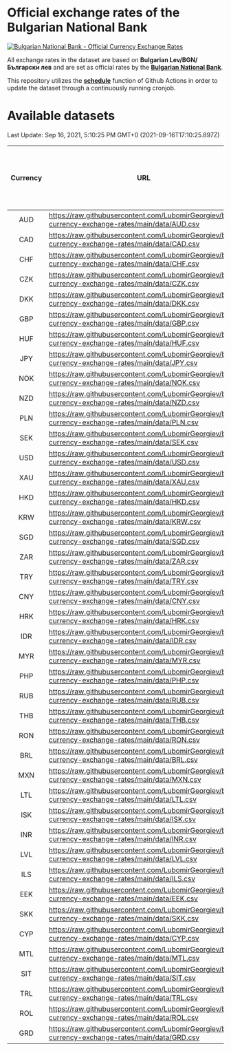 # Official exchange rates of the Bulgarian National Bank

[![Bulgarian National Bank - Official Currency Exchange Rates](https://github.com/LubomirGeorgiev/bnb-currency-exchange-rates/actions/workflows/update-rates.yml/badge.svg?branch=main)](https://github.com/LubomirGeorgiev/bnb-currency-exchange-rates/actions/workflows/update-rates.yml)

All exchange rates in the dataset are based on **Bulgarian Lev/BGN/Български лев** and are set as official rates by the [**Bulgarian National Bank**](https://www.bnb.bg/Statistics/StExternalSector/StExchangeRates/StERForeignCurrencies/index.htm?toLang=_EN).

This repository utilizes the [**schedule**](https://docs.github.com/en/actions/reference/events-that-trigger-workflows) function of Github Actions in order to update the dataset through a continuously running cronjob.

# Available datasets

<!-- START LINKS (DO NOT EVER FU*ING DELETE THIS COMMENT FOR THE LOVE OF YOUR LIFE!!! IF YOU ARE CURIOS HOW IT WORKS, YOU CAN HAVE A LOOK AT ./src/updateReadme.ts) -->

Last Update: Sep 16, 2021, 5:10:25 PM GMT+0 (2021-09-16T17:10:25.897Z)

| Currency | URL                                                                                             | Number of records | Number of missing days that were filled in |
| :------: | ----------------------------------------------------------------------------------------------- | :---------------: | :----------------------------------------: |
|   AUD    | https://raw.githubusercontent.com/LubomirGeorgiev/bnb-currency-exchange-rates/main/data/AUD.csv |       7659        |                    2366                    |
|   CAD    | https://raw.githubusercontent.com/LubomirGeorgiev/bnb-currency-exchange-rates/main/data/CAD.csv |       7659        |                    2366                    |
|   CHF    | https://raw.githubusercontent.com/LubomirGeorgiev/bnb-currency-exchange-rates/main/data/CHF.csv |       7659        |                    2366                    |
|   CZK    | https://raw.githubusercontent.com/LubomirGeorgiev/bnb-currency-exchange-rates/main/data/CZK.csv |       7659        |                    2366                    |
|   DKK    | https://raw.githubusercontent.com/LubomirGeorgiev/bnb-currency-exchange-rates/main/data/DKK.csv |       7659        |                    2366                    |
|   GBP    | https://raw.githubusercontent.com/LubomirGeorgiev/bnb-currency-exchange-rates/main/data/GBP.csv |       7659        |                    2366                    |
|   HUF    | https://raw.githubusercontent.com/LubomirGeorgiev/bnb-currency-exchange-rates/main/data/HUF.csv |       7659        |                    2366                    |
|   JPY    | https://raw.githubusercontent.com/LubomirGeorgiev/bnb-currency-exchange-rates/main/data/JPY.csv |       7659        |                    2366                    |
|   NOK    | https://raw.githubusercontent.com/LubomirGeorgiev/bnb-currency-exchange-rates/main/data/NOK.csv |       7659        |                    2366                    |
|   NZD    | https://raw.githubusercontent.com/LubomirGeorgiev/bnb-currency-exchange-rates/main/data/NZD.csv |       7659        |                    2366                    |
|   PLN    | https://raw.githubusercontent.com/LubomirGeorgiev/bnb-currency-exchange-rates/main/data/PLN.csv |       7659        |                    2366                    |
|   SEK    | https://raw.githubusercontent.com/LubomirGeorgiev/bnb-currency-exchange-rates/main/data/SEK.csv |       7659        |                    2366                    |
|   USD    | https://raw.githubusercontent.com/LubomirGeorgiev/bnb-currency-exchange-rates/main/data/USD.csv |       7659        |                    2366                    |
|   XAU    | https://raw.githubusercontent.com/LubomirGeorgiev/bnb-currency-exchange-rates/main/data/XAU.csv |       7659        |                    2368                    |
|   HKD    | https://raw.githubusercontent.com/LubomirGeorgiev/bnb-currency-exchange-rates/main/data/HKD.csv |       7360        |                    2278                    |
|   KRW    | https://raw.githubusercontent.com/LubomirGeorgiev/bnb-currency-exchange-rates/main/data/KRW.csv |       7360        |                    2278                    |
|   SGD    | https://raw.githubusercontent.com/LubomirGeorgiev/bnb-currency-exchange-rates/main/data/SGD.csv |       7360        |                    2278                    |
|   ZAR    | https://raw.githubusercontent.com/LubomirGeorgiev/bnb-currency-exchange-rates/main/data/ZAR.csv |       7360        |                    2278                    |
|   TRY    | https://raw.githubusercontent.com/LubomirGeorgiev/bnb-currency-exchange-rates/main/data/TRY.csv |       6080        |                    1880                    |
|   CNY    | https://raw.githubusercontent.com/LubomirGeorgiev/bnb-currency-exchange-rates/main/data/CNY.csv |       5960        |                    1844                    |
|   HRK    | https://raw.githubusercontent.com/LubomirGeorgiev/bnb-currency-exchange-rates/main/data/HRK.csv |       5960        |                    1844                    |
|   IDR    | https://raw.githubusercontent.com/LubomirGeorgiev/bnb-currency-exchange-rates/main/data/IDR.csv |       5960        |                    1844                    |
|   MYR    | https://raw.githubusercontent.com/LubomirGeorgiev/bnb-currency-exchange-rates/main/data/MYR.csv |       5960        |                    1844                    |
|   PHP    | https://raw.githubusercontent.com/LubomirGeorgiev/bnb-currency-exchange-rates/main/data/PHP.csv |       5960        |                    1844                    |
|   RUB    | https://raw.githubusercontent.com/LubomirGeorgiev/bnb-currency-exchange-rates/main/data/RUB.csv |       5960        |                    1844                    |
|   THB    | https://raw.githubusercontent.com/LubomirGeorgiev/bnb-currency-exchange-rates/main/data/THB.csv |       5960        |                    1844                    |
|   RON    | https://raw.githubusercontent.com/LubomirGeorgiev/bnb-currency-exchange-rates/main/data/RON.csv |       5901        |                    1826                    |
|   BRL    | https://raw.githubusercontent.com/LubomirGeorgiev/bnb-currency-exchange-rates/main/data/BRL.csv |       4988        |                    1545                    |
|   MXN    | https://raw.githubusercontent.com/LubomirGeorgiev/bnb-currency-exchange-rates/main/data/MXN.csv |       4988        |                    1545                    |
|   LTL    | https://raw.githubusercontent.com/LubomirGeorgiev/bnb-currency-exchange-rates/main/data/LTL.csv |       4917        |                    1512                    |
|   ISK    | https://raw.githubusercontent.com/LubomirGeorgiev/bnb-currency-exchange-rates/main/data/ISK.csv |       4660        |                    1445                    |
|   INR    | https://raw.githubusercontent.com/LubomirGeorgiev/bnb-currency-exchange-rates/main/data/INR.csv |       4621        |                    1431                    |
|   LVL    | https://raw.githubusercontent.com/LubomirGeorgiev/bnb-currency-exchange-rates/main/data/LVL.csv |       4552        |                    1398                    |
|   ILS    | https://raw.githubusercontent.com/LubomirGeorgiev/bnb-currency-exchange-rates/main/data/ILS.csv |       3895        |                    1210                    |
|   EEK    | https://raw.githubusercontent.com/LubomirGeorgiev/bnb-currency-exchange-rates/main/data/EEK.csv |       3761        |                    1153                    |
|   SKK    | https://raw.githubusercontent.com/LubomirGeorgiev/bnb-currency-exchange-rates/main/data/SKK.csv |       2734        |                    842                     |
|   CYP    | https://raw.githubusercontent.com/LubomirGeorgiev/bnb-currency-exchange-rates/main/data/CYP.csv |       2667        |                    817                     |
|   MTL    | https://raw.githubusercontent.com/LubomirGeorgiev/bnb-currency-exchange-rates/main/data/MTL.csv |       2368        |                    729                     |
|   SIT    | https://raw.githubusercontent.com/LubomirGeorgiev/bnb-currency-exchange-rates/main/data/SIT.csv |       2303        |                    705                     |
|   TRL    | https://raw.githubusercontent.com/LubomirGeorgiev/bnb-currency-exchange-rates/main/data/TRL.csv |       1577        |                    484                     |
|   ROL    | https://raw.githubusercontent.com/LubomirGeorgiev/bnb-currency-exchange-rates/main/data/ROL.csv |       1459        |                    452                     |
|   GRD    | https://raw.githubusercontent.com/LubomirGeorgiev/bnb-currency-exchange-rates/main/data/GRD.csv |        358        |                    106                     |

<!-- END LINKS (DO NOT EVER FU*ING DELETE THIS COMMENT FOR THE LOVE OF YOUR LIFE!!! IF YOU ARE CURIOS HOW IT WORKS, YOU CAN HAVE A LOOK AT ./src/updateReadme.ts) -->
